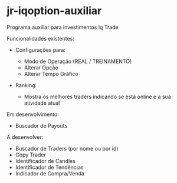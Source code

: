 # jr-iqoption-auxiliar
 Programa auxiliar para investimentos Iq Trade

 Funcionalidades existentes:
 - Configurações para:
    - Modo de Operação (REAL / TREINAMENTO)
    - Alterar Opção
    - Alterar Tempo Gráfico

 - Ranking:
    - Mostra os melhores traders indicando se está online e a sua atividade atual



Em desenvolvimento
 - Buscador de Payouts



A desenvolver:

 - Buscador de Traders (por nome ou por id)
 - Copy Trader
 - Identificador de Candles
 - Identificador de Tendências
 - Indicador de Compra/Venda
